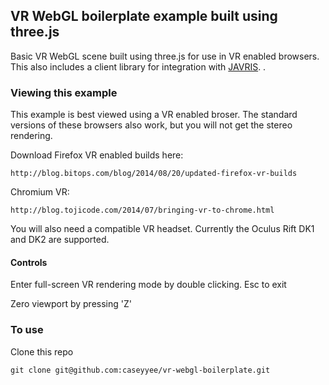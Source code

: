 ## VR WebGL boilerplate example built using three.js

Basic VR WebGL scene built using three.js for use in VR enabled browsers.  This also includes a client library for integration with  [JAVRIS](https://github.com/potch/JAVRIS "JAVRIS").
.

### Viewing this example

This example is best viewed using a VR enabled broser.   The standard versions of these browsers also work, but you will not get the stereo rendering.

Download Firefox VR enabled builds here:
```
http://blog.bitops.com/blog/2014/08/20/updated-firefox-vr-builds
```
Chromium VR:

```
http://blog.tojicode.com/2014/07/bringing-vr-to-chrome.html
```

You will also need a compatible VR headset.  Currently the Oculus Rift DK1 and DK2 are supported.

#### Controls
Enter full-screen VR rendering mode by double clicking.
Esc to exit

Zero viewport by pressing 'Z'


### To use 
Clone this repo 
```
git clone git@github.com:caseyyee/vr-webgl-boilerplate.git
``` 


